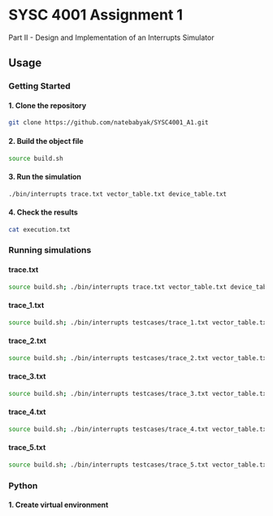 # SYSC 4001 Assignment 1

Part II - Design and Implementation of an Interrupts Simulator

## Usage

### Getting Started

#### 1. Clone the repository

```sh
git clone https://github.com/natebabyak/SYSC4001_A1.git
```

#### 2. Build the object file

```sh
source build.sh
```

#### 3. Run the simulation

```sh
./bin/interrupts trace.txt vector_table.txt device_table.txt
```

#### 4. Check the results

```sh
cat execution.txt
```

### Running simulations

#### trace.txt

```sh
source build.sh; ./bin/interrupts trace.txt vector_table.txt device_table.txt; cat execution.txt
```

#### trace_1.txt

```sh
source build.sh; ./bin/interrupts testcases/trace_1.txt vector_table.txt device_table.txt; cat execution.txt
```

#### trace_2.txt

```sh
source build.sh; ./bin/interrupts testcases/trace_2.txt vector_table.txt device_table.txt; cat execution.txt
```

#### trace_3.txt

```sh
source build.sh; ./bin/interrupts testcases/trace_3.txt vector_table.txt device_table.txt; cat execution.txt
```

#### trace_4.txt

```sh
source build.sh; ./bin/interrupts testcases/trace_4.txt vector_table.txt device_table.txt; cat execution.txt
```

#### trace_5.txt

```sh
source build.sh; ./bin/interrupts testcases/trace_5.txt vector_table.txt device_table.txt; cat execution.txt
```

### Python

#### 1. Create virtual environment
